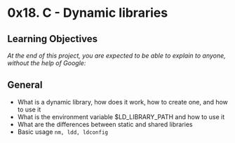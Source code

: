 # 0x18. C - Dynamic libraries

## Learning Objectives
*At the end of this project, you are expected to be able to explain to anyone, without the help of Google:*

## General
- What is a dynamic library, how does it work, how to create one, and how to use it
- What is the environment variable $LD_LIBRARY_PATH and how to use it
- What are the differences between static and shared libraries
- Basic usage `nm, ldd, ldconfig`